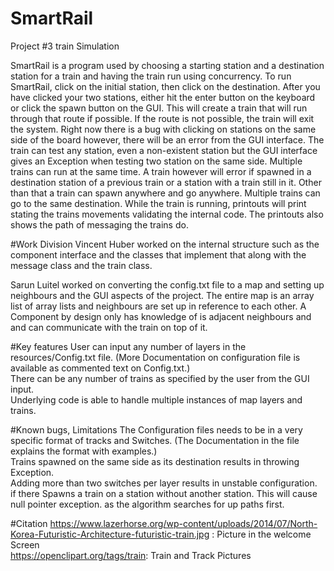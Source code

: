 # SmartRail
Project #3 train Simulation

SmartRail is a program used by choosing a starting station
and a destination station for a train and having the train
run using concurrency. 
To run SmartRail, click on the initial station, then click on
the destination. After you have clicked your two stations, 
either hit the enter button on the keyboard or click the spawn 
button on the GUI. This will create a train that will run through that route if
possible. If the route is not possible, the train will exit the 
system. Right now there is a bug with clicking on stations on the same side of the board 
however, there will be an error from the GUI interface. The train can test any station, 
even a non-existent station but the GUI interface gives an Exception when
testing two station on the same side.
Multiple trains can run at the same time. A train however will error if spawned in a destination station
of a previous train or a station with a train still in it. Other
than that a train can spawn anywhere and go anywhere. Multiple trains can 
go to the same destination.
While the train is running, printouts will print stating the trains movements
validating the internal code. The printouts also shows the path of messaging 
the trains do. 

#Work Division
Vincent Huber worked on the internal structure such as the component interface and the
classes that implement that along with the message class and the train class. <br>

Sarun Luitel worked on converting the config.txt file to a map and setting up neighbours and
the GUI aspects of the project. The entire map is an array list of array lists and neighbours are set
up in reference to each other. A Component by design only has knowledge of is adjacent neighbours and
and can communicate with the train on top of it.

#Key features
User can input any number of layers in the resources/Config.txt file. (More Documentation on configuration 
file is available as commented text on Config.txt.) <br>
There can be any number of trains as specified by the user from the GUI input.<br>
Underlying code is able to handle multiple instances of map layers and trains.  

#Known bugs, Limitations
The Configuration files needs to be in a very specific format of tracks and Switches. (The Documentation
in the file explains the format with examples.) <br>
Trains spawned on the same side as its destination results in throwing Exception. <br>
Adding more than two switches per layer results in unstable configuration.<br>
if there Spawns a train on a station without another station. This will cause null pointer exception.
as the algorithm searches for up paths first. 

#Citation
https://www.lazerhorse.org/wp-content/uploads/2014/07/North-Korea-Futuristic-Architecture-futuristic-train.jpg
: Picture in the welcome Screen<br>
https://openclipart.org/tags/train: Train and Track Pictures

 


